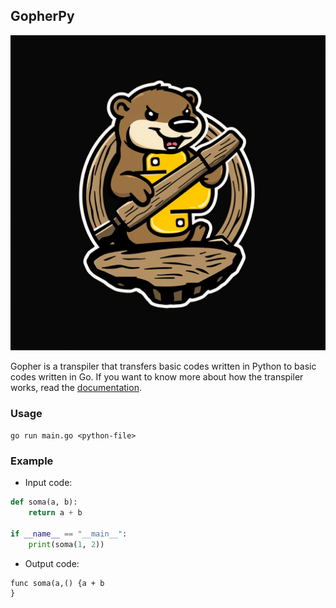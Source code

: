 ## GopherPy

![logo](./img/logo.png)

Gopher is a transpiler that transfers basic codes written in Python to basic codes written in Go. If you want to know more about how the transpiler works, read the <a href="./docs/documentation.md">documentation</a>.

### Usage

```go run main.go <python-file>```

### Example

* Input code:

```Python
def soma(a, b):
    return a + b

if __name__ == "__main__":
    print(soma(1, 2))
```

* Output code:

```Golang
func soma(a,() {a + b 
}
```